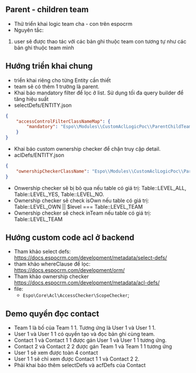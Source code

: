 ## Parent - children team

- Thử triển khai logic team cha - con trên espocrm
- Nguyên tắc:
1. user sẽ được thao tác với các bản ghi thuộc team con tương tự như các bản ghi thuộc team mình

## Hướng triển khai chung
- triển khai riêng cho từng Entity cần thiết
- team sẽ có thêm 1 trường là parent. 
- Khai báo mandatory filter để lọc ở list. Sử dụng tối đa query builder để tăng hiệu suất
- selectDefs/ENTITY.json
```json
{
    "accessControlFilterClassNameMap": {
        "mandatory": "Espo\\Modules\\CustomAclLogicPoc\\ParentChildTeam\\Select\\AccessControlFilters\\Mandatory"
    }
}
```
- Khai báo custom ownership checker để chặn truy cập detail. 
- aclDefs/ENTITY.json
```json
{
    "ownershipCheckerClassName": "Espo\\Modules\\CustomAclLogicPoc\\ParentChildTeam\\Acl\\OwnershipChecker"
}
```
- Onwership checker sẽ bị bỏ qua nếu table có giá trị:  Table::LEVEL_ALL, Table::LEVEL_YES, Table::LEVEL_NO. 
- Ownership checker sẽ check isOwn nếu table có giá trị: Table::LEVEL_OWN || $level === Table::LEVEL_TEAM
- Ownership checker sẽ check inTeam nếu table có giá trị: Table::LEVEL_TEAM


## Hướng custom code acl ở backend
- Tham khảo select defs: https://docs.espocrm.com/development/metadata/select-defs/
- tham khảo whereClause để lọc: https://docs.espocrm.com/development/orm/
- Tham khảo ownership checker https://docs.espocrm.com/development/metadata/acl-defs/
- file: 
    - ` Espo\Core\Acl\AccessChecker\ScopeChecker `;

## Demo quyền đọc contact
- Team 1 là bố của Team 1 1. Tương ứng là User 1 và User 1 1.
- User 1 và User 1 1 có quyền tạo và đọc bản ghi cùng team.
- Contact 1 và Contact 1 1 được gán User 1 và User 1 1 tương ứng.
- Contact 2 và Contact 2 2 được gán Team 1 và Team 1 1 tương ứng
- User 1 sẽ xem được toàn 4 contact
- User 1 1 sẽ chỉ xem được Contact 1 1 và Contact 2 2.
- Phải khai báo thêm selectDefs và acfDefs của Contact
    
    
    